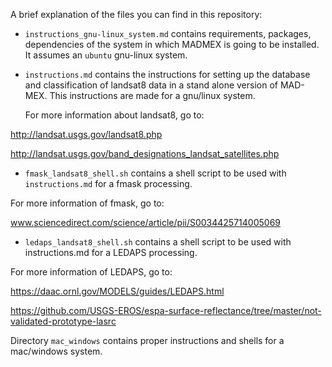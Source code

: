 A brief explanation of the files you can find in this repository:

* `instructions_gnu-linux_system.md` contains requirements, packages, dependencies of the system in which MADMEX is going to be installed. It assumes an `ubuntu` gnu-linux system.

* `instructions.md` contains the instructions for setting up the database and classification of landsat8 data in a stand alone version of MAD-MEX. This instructions are made for a gnu/linux system.

	For more information about landsat8, go to:

http://landsat.usgs.gov/landsat8.php

http://landsat.usgs.gov/band_designations_landsat_satellites.php


* `fmask_landsat8_shell.sh` contains a shell script to be used with `instructions.md` for a fmask processing.

For more information of fmask, go to:

www.sciencedirect.com/science/article/pii/S0034425714005069


* `ledaps_landsat8_shell.sh` contains a shell script to be used with instructions.md for a LEDAPS processing.

For more information of LEDAPS, go to:

https://daac.ornl.gov/MODELS/guides/LEDAPS.html

https://github.com/USGS-EROS/espa-surface-reflectance/tree/master/not-validated-prototype-lasrc

Directory `mac_windows` contains proper instructions and shells for a mac/windows system.


